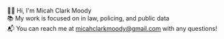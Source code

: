 👋🏻 Hi, I'm Micah Clark Moody       
📚 My work is focused on in law, policing, and public data    
📬 You can reach me at micahclarkmoody@gmail.com with any questions!       
